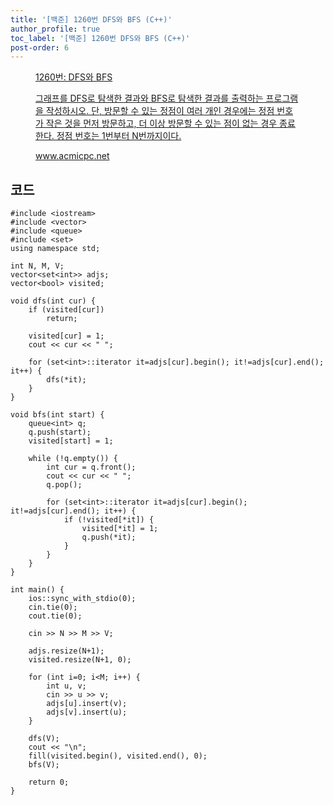 ```yaml
---
title: '[백준] 1260번 DFS와 BFS (C++)'
author_profile: true
toc_label: '[백준] 1260번 DFS와 BFS (C++)'
post-order: 6
---
```


<figure data-ke-type="opengraph"><a href="https://www.acmicpc.net/problem/1260" data-source-url="https://www.acmicpc.net/problem/1260">
<div class="og-image" style="background-image: url('https://drive.google.com/uc?export=view&id=1nCax5mgwtYA82T46I_ntU1afsBBNkrLr');"></div>
<div class="og-text">
<p class="og-title">1260번: DFS와 BFS</p>
<p class="og-desc">그래프를 DFS로 탐색한 결과와 BFS로 탐색한 결과를 출력하는 프로그램을 작성하시오. 단, 방문할 수 있는 정점이 여러 개인 경우에는 정점 번호가 작은 것을 먼저 방문하고, 더 이상 방문할 수 있는 점이 없는 경우 종료한다. 정점 번호는 1번부터 N번까지이다.</p>
<p class="og-host">www.acmicpc.net</p></div></a></figure>

## 코드
```cpp::lineons
#include <iostream>
#include <vector>
#include <queue>
#include <set>
using namespace std;

int N, M, V;
vector<set<int>> adjs;
vector<bool> visited;

void dfs(int cur) {
    if (visited[cur])
        return;

    visited[cur] = 1;
    cout << cur << " ";

    for (set<int>::iterator it=adjs[cur].begin(); it!=adjs[cur].end(); it++) {
        dfs(*it);
    }
}

void bfs(int start) {
    queue<int> q;
    q.push(start);
    visited[start] = 1;

    while (!q.empty()) {
        int cur = q.front();
        cout << cur << " ";
        q.pop();

        for (set<int>::iterator it=adjs[cur].begin(); it!=adjs[cur].end(); it++) {
            if (!visited[*it]) {
                visited[*it] = 1;
                q.push(*it);
            }
        }
    }
}

int main() {
    ios::sync_with_stdio(0);
    cin.tie(0);
    cout.tie(0);

    cin >> N >> M >> V;

    adjs.resize(N+1);
    visited.resize(N+1, 0);

    for (int i=0; i<M; i++) {
        int u, v;
        cin >> u >> v;
        adjs[u].insert(v);
        adjs[v].insert(u);
    }

    dfs(V);
    cout << "\n";
    fill(visited.begin(), visited.end(), 0);
    bfs(V);

    return 0;
}
```